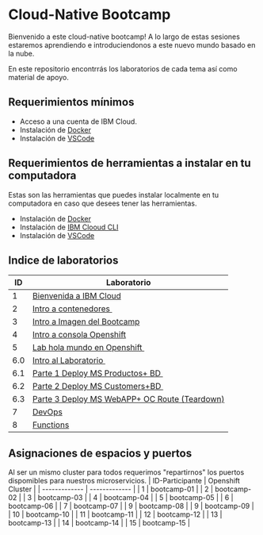 
# Cloud-Native Bootcamp

Bienvenido a este cloud-native bootcamp!
A lo largo de estas sesiones estaremos aprendiendo e introduciendonos a este nuevo mundo basado en la nube.

En este repositorio encontrrás los laboratorios de cada tema así como material de apoyo.

## Requerimientos mínimos

- Acceso a una cuenta de IBM Cloud.
- Instalación de [Docker](https://www.docker.com/products/docker-desktop)
- Instalación de [VSCode](https://code.visualstudio.com)


## Requerimientos de herramientas a instalar en tu computadora
Estas son las herramientas que puedes instalar localmente en tu computadora en caso que desees tener las herramientas.
- Instalación de [Docker](https://www.docker.com/products/docker-desktop)
- Instalación de [IBM Clooud CLI](https://cloud.ibm.com/docs/cli?topic=cli-install-ibmcloud-cli)
- Instalación de [VSCode](https://code.visualstudio.com)


## Indice de laboratorios
| ID | Laboratorio |
| ------------- | ------------- |
| 1  | [Bienvenida a IBM Cloud](https://github.com/joeg1307/bootcamp/blob/main/labs/lab-1-Bienvenida-IBM-Cloud.md)   |
| 2  | [Intro a contenedores ](https://github.com/joeg1307/bootcamp/blob/main/labs/lab-2-Intro-Contenedores.md)  |
| 3  | [Intro a Imagen del Bootcamp](https://github.com/joeg1307/bootcamp/blob/main/labs/lab-3-Intro-Imagen-Bootcamp.md)  |
| 4  | [Intro a consola Openshift](https://github.com/joeg1307/bootcamp/blob/main/labs/lab-4-Intro-Consola-Openshift.md)  |
| 5  | [Lab hola mundo en Openshift ](https://github.com/joeg1307/bootcamp/blob/main/labs/lab-5-HolaMundo-Openshift.md)  |
| 6.0  | [Intro al Laboratorio ](https://github.com/joeg1307/bootcamp/blob/main/labs/lab-6-0-Intro-al-lab.md)  |
| 6.1  | [Parte 1 Deploy MS Productos+ BD ](https://github.com/joeg1307/bootcamp/blob/main/labs/lab-6-1-Deploy-MS-Productos-BD.md)  |
| 6.2  | [Parte 2 Deploy MS Customers+BD ](https://github.com/joeg1307/bootcamp/blob/main/labs/lab-6-2-Deploy-MS-Customers-BD.md)  |
| 6.3  | [Parte 3 Deploy MS WebAPP+ OC Route (Teardown)](https://github.com/joeg1307/bootcamp/blob/main/labs/lab-6-3-Deploy-MS-WebAPP-OCRoute.md)  |
| 7  | [DevOps](https://github.com/joeg1307/bootcamp/blob/main/labs/lab-7-Devops.md)  |
| 8  | [Functions](https://github.com/joeg1307/bootcamp/blob/main/labs/lab-8-Functions.md)  |


## Asignaciones de espacios y puertos
Al ser un mismo cluster para todos requerimos "repartirnos" los puertos dispomibles para nuestros microservicios.
| ID-Participante |  Openshift Cluster  |
| ------------- | ------------- | 
| 1 | bootcamp-01 | 
| 2 | bootcamp-02 | 
| 3 | bootcamp-03 | 
| 4 | bootcamp-04 | 
| 5 | bootcamp-05 | 
| 6 | bootcamp-06 | 
| 7 | bootcamp-07 | 
| 9 | bootcamp-08 | 
| 9 | bootcamp-09 | 
| 10 | bootcamp-10 | 
| 11 | bootcamp-11 | 
| 12 | bootcamp-12 | 
| 13 | bootcamp-13 | 
| 14 | bootcamp-14 | 
| 15 | bootcamp-15 |
